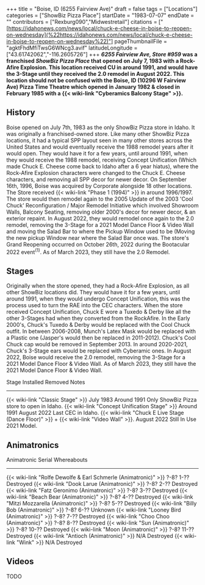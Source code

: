 +++
title = "Boise, ID (6255 Fairview Ave)"
draft = false
tags = ["Locations"]
categories = ["ShowBiz Pizza Place"]
startDate = "1983-07-07"
endDate = ""
contributors = ["Rexburg090","Midwestretail"]
citations = ["[https://idahonews.com/news/local/chuck-e-cheese-in-boise-to-reopen-on-wednesday](%22https://idahonews.com/news/local/chuck-e-cheese-in-boise-to-reopen-on-wednesday%22)"]
pageThumbnailFile = "agktFhdMfiTwsG6WNcg3.avif"
latitudeLongitude = ["43.61742062","-116.2605726"]
+++
***6255 Fairview Ave, Store #959* was a franchised *ShowBiz Pizza Place* that opened on July 7, 1983 with a Rock-Afire Explosion.
This location received CU in around 1991, and would have the 3-Stage until they received the 2.0 remodel in August 2022.
This location should not be confused with the Boise, ID (10296 W Fairview Ave) Pizza Time Theatre which opened in January 1982 & closed in February 1985 with a {{< wiki-link "Cyberamics Balcony Stage" >}}.**

## History

Boise opened on July 7th, 1983 as the only ShowBiz Pizza store in Idaho. It was originally a franchised-owned store. Like many other ShowBiz Pizza locations, it had a typical SPP layout seen in many other stores across the United States and would eventually receive the 1988 remodel years after it would open. They would have it for a few years, until around 1991, when they would receive the 1988 remodel, receiving Concept Unification (Which made Chuck E. Cheese come back to Idaho after a 6 year hiatus), where the Rock-Afire Explosion characters were changed to the Chuck E. Cheese characters, and removing all SPP decor for newer decor. On September 16th, 1996, Boise was acquired by Corporate alongside 18 other locations. The Store received {{< wiki-link "Phase 1 (1994)" >}} in around 1996/1997. The store would then remodel again to the 2005 Update of the 2003 'Cool Chuck' Reconfiguration / Major Remodel Initiative which involved Showroom Walls, Balcony Seating, removing older 2000's decor for newer decor, & an exterior repaint. In August 2022, they would remodel once again to the 2.0 remodel, removing the 3-Stage for a 2021 Model Dance Floor & Video Wall and moving the Salad Bar to where the Pickup Window used to be (Moving the new pickup Window near where the Salad Bar once was. The store's Grand Reopening occurred on October 26th, 2022 during the Bootacular 2022 event<sup>(1)</sup>. As of March 2023, they still have the 2.0 Remodel.

## Stages

Originally when the store opened, they had a Rock-Afire Explosion, as all other ShowBiz locations did. They would have it for a few years, until around 1991, when they would undergo Concept Unification, this was the process used to turn the RAE into the CEC characters. When the store received Concept Unification, Chuck E wore a Tuxedo & Derby like all the other 3-Stages had when they converted from the RockAfire. In the Early 2000's, Chuck's Tuxedo & Derby would be replaced with the Cool Chuck outfit. In between 2006-2008, Munch's Latex Mask would be replaced with a Plastic one (Jasper's would then be replaced in 2011-2012). Chuck's Cool Chuck cap would be removed in September 2013. In around 2020-2021, Chuck's 3-Stage ears would be replaced with Cyberamic ones. In August 2022, Boise would receive the 2.0 remodel, removing the 3-Stage for a 2021 Model Dance Floor & Video Wall. As of March 2023, they still have the 2021 Model Dance Floor & Video Wall.

  Stage                                                                                            Installed     Removed        Notes
  ------------------------------------------------------------------------------------------------ ------------- -------------- --------------------------------------------
  {{< wiki-link "Classic Stage" >}}                                                            July 1983     Around 1991    Only ShowBiz Pizza store to open in Idaho.
  {{< wiki-link "Concept Unification Stage" >}}                                                Around 1991   August 2022    Last CEC in Idaho.
  {{< wiki-link "Chuck E Live Stage (Dance Floor)" >}} + {{< wiki-link "Video Wall" >}}.   August 2022   Still In Use   2021 Model.

## Animatronics

  Animatronic                                                           Serial       Whereabouts
  --------------------------------------------------------------------- ------------ -------------
  {{< wiki-link "Rolfe Dewolfe & Earl Schmerle (Animatronic)" >}}   ?-8? 1-??    Destroyed
  {{< wiki-link "Dook Larue (Animatronic)" >}}                      ?-8? 2-??    Destroyed
  {{< wiki-link "Fatz Geronimo (Animatronic)" >}}                   ?-8? 3-??    Destroyed
  {{< wiki-link "Beach Bear (Animatronic)" >}}                      ?-8? 4-??    Destroyed
  {{< wiki-link "Mitzi Mozzarella (Animatronic)" >}}                ?-8? 5-??    Destroyed
  {{< wiki-link "Billy Bob (Animatronic)" >}}                       ?-8? 6-??    Unknown
  {{< wiki-link "Looney Bird (Animatronic)" >}}                     ?-8? 7-??    Destroyed
  {{< wiki-link "Choo Choo (Animatronic)" >}}                       ?-8? 8-??    Destroyed
  {{< wiki-link "Sun (Animatronic)" >}}                             ?-8? 10-??   Destroyed
  {{< wiki-link "Moon (Animatronic)" >}}                            ?-8? 11-??   Destroyed
  {{< wiki-link "Antioch (Animatronic)" >}}                         N/A          Destroyed
  {{< wiki-link "Wink" >}}                                          N/A          Destroyed

## Videos

TODO

